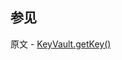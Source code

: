 ## 参见

原文 - [KeyVault.getKey()]( https://docs.mongodb.com/manual/reference/method/KeyVault.getKey/ )

